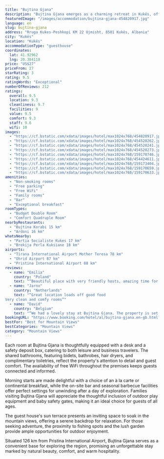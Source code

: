 ```yaml
---
title: "Bujtina Gjana"
description: "Bujtina Gjana emerges as a charming retreat in Kukës, offering guests a unique blend of comfort and scenic beauty."
featuredImage: "/images/accommodation/bujtina-gjana-454820917.jpg"
language: en
slug: bujtina-gjana
address: "Rruga Kukes-Peshkopi KM 22 Ujmisht, 8501 Kukës, Albania"
city: "Kukës"
location: "Kukës"
accommodationType: "guesthouse"
coordinates:
  lat: 41.92962
  lng: 20.384118
price: "US$27"
priceFrom: 27
starRating: 3
rating: 9.5
ratingWords: "Exceptional"
numberOfReviews: 212
ratings:
  overall: 9.5
  location: 9.3
  cleanliness: 9.7
  facilities: 9
  value: 9.5
  comfort: 9.3
  staff: 9.6
  wifi: 10
images:
  - "https://cf.bstatic.com/xdata/images/hotel/max1024x768/454820917.jpg?k=586db5c18cbf3ba088652e61d347001f35f10610a30db37720594330b54daec7&o=&hp=1"
  - "https://cf.bstatic.com/xdata/images/hotel/max1024x768/454520262.jpg?k=5e0f2de859f30a7b8c3f43487c3044e53f4a997a90e5f1243c09eb4d7301d9af&o=&hp=1"
  - "https://cf.bstatic.com/xdata/images/hotel/max1024x768/454520241.jpg?k=6a64d505dbfc0a713fedf56987a9b52feea85148287218065d5e965fc8df6846&o=&hp=1"
  - "https://cf.bstatic.com/xdata/images/hotel/max1024x768/454520273.jpg?k=eaecd905162bb1b6b2ce5ae0580048e3808cb082db2044de7f001b858450c639&o=&hp=1"
  - "https://cf.bstatic.com/xdata/images/hotel/max1024x768/159170746.jpg?k=917b16177cb7fd2f0680aea6167ea49bb5d28cbced680c821ba0447a292e732d&o=&hp=1"
  - "https://cf.bstatic.com/xdata/images/hotel/max1024x768/454424611.jpg?k=ff18edc00000edf93a391b45ae55fa5c73cf2aec6994cf9c47b42f464482cf4a&o=&hp=1"
  - "https://cf.bstatic.com/xdata/images/hotel/max1024x768/159173404.jpg?k=440ce8f3ea9f5ce54279bc12b5276e46736cf2940adcae48ac9cd806c004c2b6&o=&hp=1"
  - "https://cf.bstatic.com/xdata/images/hotel/max1024x768/159170659.jpg?k=f21e20c6325ff6e8c91f5a3071add105fcc913ae2c5b81fe73a5b6a862d67cc0&o=&hp=1"
  - "https://cf.bstatic.com/xdata/images/hotel/max1024x768/159170633.jpg?k=ef01cb5599aaae2bc3f11cc126abf5f3b535143c7c768cf29472932c12c0e3ca&o=&hp=1"
amenities:
  - "Non-smoking rooms"
  - "Free parking"
  - "Free WiFi"
  - "Family rooms"
  - "Bar"
  - "Exceptional breakfast"
roomTypes:
  - "Budget Double Room"
  - "Comfort Quadruple Room"
nearbyRestaurants:
  - "Bujtina Korabi 15 km"
  - "Ardoni 16 km"
whatsNearby:
  - "Partia Socialiste Kukes 17 km"
  - "Brekija Perla Kuksiane 18 km"
airports:
  - "Tirana International Airport Mother Teresa 78 km"
  - "Ohrid Airport 87 km"
  - "Pristina International Airport 88 km"
reviews:
  - name: "Emilia"
    country: "Poland"
    text: "“Beautiful place with very friendly hosts, amazing time for rest, tasty homemade food, highly recommended”"
  - name: "Jarno"
    country: "Netherlands"
    text: "“Great location loads off good food
Very clean and comfy rooms”"
  - name: "David"
    country: "Belgium"
    text: "“We had a lovely stay at Bujtina Gjana. The property is set in a wonderful landscape with a nice garden and the owners went out of their way to make our stay a great experience. Great dinner and breakfast too!”"
bookingURL: "https://www.booking.com/hotel/al/bujtina-gjana.en-gb.html?aid=8035640"
bestFor: "Best for Mountain Views"
bestCategories: "Mountain Views"
category: "Mountain Views"
---
```


Each room at Bujtina Gjana is thoughtfully equipped with a desk and a safety deposit box, catering to both leisure and business travelers. The shared bathrooms, featuring bidets, bathrobes, hair dryers, and complimentary toiletries, reflect the property's attention to detail and guest comfort. The availability of free WiFi throughout the premises keeps guests connected and informed.

Morning starts are made delightful with a choice of an à la carte or continental breakfast, while the on-site bar and seasonal barbecue facilities offer perfect settings for unwinding after a day of exploration. Families visiting Bujtina Gjana will appreciate the thoughtful inclusion of outdoor play equipment and baby safety gates, making it an ideal choice for guests of all ages.

The guest house's sun terrace presents an inviting space to soak in the mountain views, offering a serene backdrop for relaxation. For those seeking adventure, the proximity to fishing spots and the lush garden provide ample opportunities for outdoor enjoyment.

Situated 126 km from Pristina International Airport, Bujtina Gjana serves as a convenient base for exploring the region, promising an unforgettable stay marked by natural beauty, comfort, and warm hospitality.